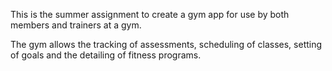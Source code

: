 This is the summer assignment to create a gym app for use by both members and trainers at a gym.

The gym allows the tracking of assessments, scheduling of classes, setting of goals and the detailing of fitness programs.